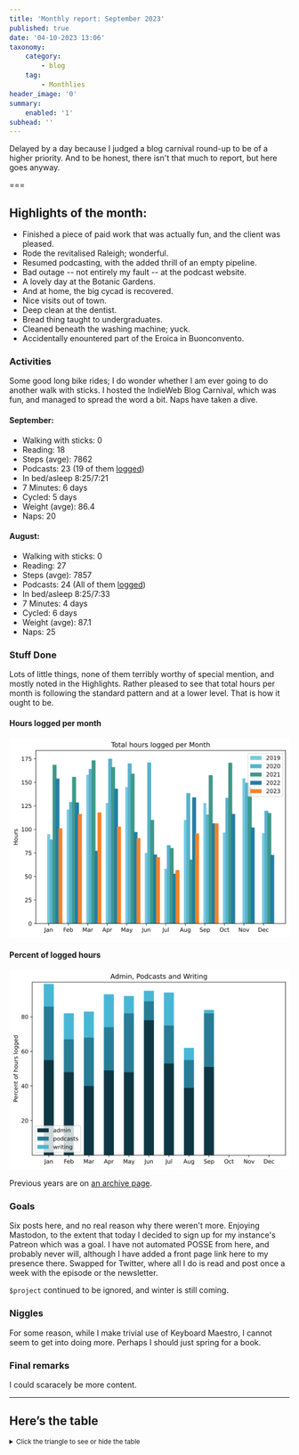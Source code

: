 ```yaml
---
title: 'Monthly report: September 2023'
published: true
date: '04-10-2023 13:06'
taxonomy:
    category:
        - blog
    tag:
        - Monthlies
header_image: '0'
summary:
    enabled: '1'
subhead: ''
---
```


Delayed by a day because I judged a blog carnival round-up to be of a higher priority. And to be honest, there isn't that much to report, but here goes anyway.

===

## Highlights of the month:

- Finished a piece of paid work that was actually fun, and the client was pleased.
- Rode the revitalised Raleigh; wonderful.
- Resumed podcasting, with the added thrill of an empty pipeline.
- Bad outage -- not entirely my fault -- at the podcast website.
- A lovely day at the Botanic Gardens.
- And at home, the big cycad is recovered.
- Nice visits out of town.
- Deep clean at the dentist.
- Bread thing taught to undergraduates.
- Cleaned beneath the washing machine; yuck.
- Accidentally enountered part of the Eroica in Buonconvento.

### Activities

Some good long bike rides; I do wonder whether I am ever going to do another walk with sticks. I hosted the IndieWeb Blog Carnival, which was fun, and managed to spread the word a bit. Naps have taken a dive.

#### September: 
* Walking with sticks: 0
* Reading: 18
* Steps (avge): 7862
* Podcasts: 23 (19 of them [logged](https://www.jeremycherfas.net/stream/))
* In bed/asleep 8:25/7:21
* 7 Minutes: 6 days
* Cycled: 5 days
* Weight (avge): 86.4
* Naps: 20

#### August: 
* Walking with sticks: 0
* Reading: 27
* Steps (avge): 7857
* Podcasts: 24 (All of them [logged](https://www.jeremycherfas.net/stream/))
* In bed/asleep 8:25/7:33
* 7 Minutes: 4 days
* Cycled: 6 days
* Weight (avge): 87.1
* Naps: 25

### Stuff Done

Lots of little things, none of them terribly worthy of special mention, and mostly noted in the Highlights. Rather pleased to see that total hours per month is following the standard pattern and at a lower level. That is how it ought to be.

#### Hours logged per month

![Graph of total hours worked each month since January 2019](hours-logged-2019-2023-09.svg)

#### Percent of logged hours

![Percentage of hours logged for Admin, Podcasts and Writing](percents-2023.svg)

Previous years are on [an archive page](https://jeremycherfas.net/blog/working-life).

### Goals

Six posts here, and no real reason why there weren't more. Enjoying Mastodon, to the extent that today I decided to sign up for my instance's Patreon which was a goal. I have not automated POSSE from here, and probably never will, although I have added a front page link here to my presence there. Swapped for Twitter, where all I do is read and post once a week with the episode or the newsletter.

`$project` continued to be ignored, and winter is still coming.

### Niggles

For some reason, while I make trivial use of Keyboard Maestro, I cannot seem to get into doing more. Perhaps I should just spring for a book.

### Final remarks

I could scaracely be more content.

----

## Here’s the table
<details>
<summary style="font-size: smaller;">Click the triangle to see or hide the table</summary>
<table class="worktable">
<thead>
<tr>
<th style="text-align: right;" class="bigrow">Month</th>
<th style="text-align: center;" class="bigrow">Total</th>
<th style="text-align: center;" class="smallrow">Daily</th>
<th style="text-align: center;"class="smallrow">Admin %</th>
<th style="text-align: center;"class="smallrow">ETP %</th>
<th style="text-align: center;"class="smallrow">Writing %</th>
<th style="text-align: center;"class="smallrow">Other %</th>
</tr>
</thead>
<tbody>
<tr>
<td style="text-align: right;">09</td>
<td style="text-align: center;">106.3</td>
<td style="text-align: center;">4.25</td>
<td style="text-align: center;">51</td>
<td style="text-align: center;">31</td>
<td style="text-align: center;">2</td>
<td style="text-align: center;">16</td>
</tr>
<tr>
<td style="text-align: right;">08</td>
<td style="text-align: center;">95.7</td>
<td style="text-align: center;">3.17</td>
<td style="text-align: center;">39</td>
<td style="text-align: center;">16</td>
<td style="text-align: center;">7</td>
<td style="text-align: center;">32</td>
</tr>
<tr>
<td style="text-align: right;">07</td>
<td style="text-align: center;">56.75</td>
<td style="text-align: center;">1.83</td>
<td style="text-align: center;">53</td>
<td style="text-align: center;">22</td>
<td style="text-align: center;">19</td>
<td style="text-align: center;">6</td>
</tr>
<tr>
<td style="text-align: right;">06</td>
<td style="text-align: center;">70.4</td>
<td style="text-align: center;">3.9</td>
<td style="text-align: center;">78</td>
<td style="text-align: center;">11</td>
<td style="text-align: center;">6</td>
<td style="text-align: center;">5</td>
</tr>
<tr>
<td style="text-align: right;">05</td>
<td style="text-align: center;">90.75</td>
<td style="text-align: center;">4.1</td>
<td style="text-align: center;">48</td>
<td style="text-align: center;">34</td>
<td style="text-align: center;">10</td>
<td style="text-align: center;">8</td>
</tr>
<tr>
<td style="text-align: right;">04</td>
<td style="text-align: center;">102.9</td>
<td style="text-align: center;">3.4</td>
<td style="text-align: center;">49</td>
<td style="text-align: center;">25</td>
<td style="text-align: center;">19</td>
<td style="text-align: center;">7</td>
</tr>
<tr>
<td style="text-align: right;">03</td>
<td style="text-align: center;">117.9</td>
<td style="text-align: center;">3.8</td>
<td style="text-align: center;">40</td>
<td style="text-align: center;">28</td>
<td style="text-align: center;">15</td>
<td style="text-align: center;">17</td>
</tr>
<tr>
<td style="text-align: right;">02</td>
<td style="text-align: center;">116.3</td>
<td style="text-align: center;">4.8</td>
<td style="text-align: center;">48</td>
<td style="text-align: center;">19</td>
<td style="text-align: center;">15</td>
<td style="text-align: center;">18</td>
</tr>

<tr>
<td style="text-align: right;">2023-01</td>
<td style="text-align: center;">101.0</td>
<td style="text-align: center;">4.8</td>
<td style="text-align: center;">53</td>
<td style="text-align: center;">31</td>
<td style="text-align: center;">13</td>
<td style="text-align: center;">3</td>
</tr>
</tbody>
</table>
</details>
